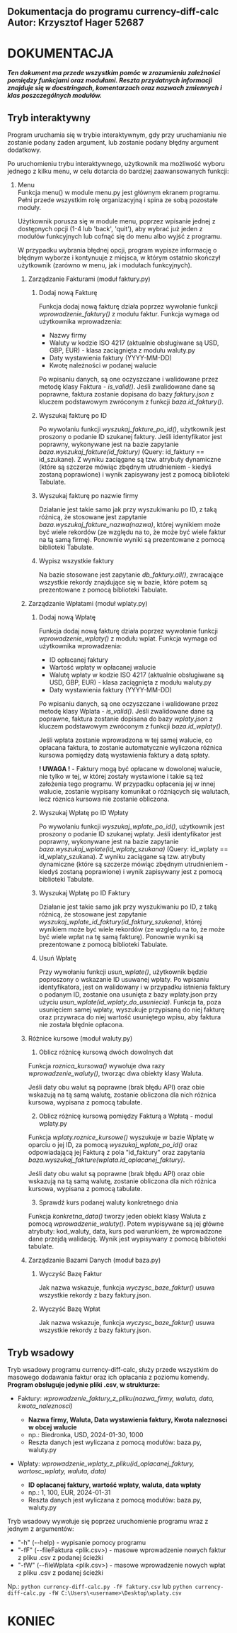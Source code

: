 Dokumentacja do programu currency-diff-calc Autor: Krzysztof Hager 52687
---
# DOKUMENTACJA

***Ten dokument ma przede wszystkim pomóc w zrozumieniu zależności pomiędzy funkcjami oraz modułami. Reszta przydatnych informacji znajduje się w docstringach, komentarzach oraz nazwach zmiennych i klas poszczególnych modułów.***

## Tryb interaktywny

Program uruchamia się w trybie interaktywnym, gdy przy uruchamianiu nie zostanie podany żaden argument, lub zostanie podany błędny argument dodatkowy.

Po uruchomieniu trybu interaktywnego, użytkownik ma możliwość wyboru jednego z kilku menu, w celu dotarcia do bardziej zaawansowanych funkcji:

1. Menu\
    Funkcja menu() w module menu.py jest głównym ekranem programu. Pełni przede wszystkim rolę organizacyjną i spina ze sobą pozostałe moduły.


    Użytkownik porusza się w module menu, poprzez wpisanie jednej z dostępnych opcji (1-4 lub 'back', 'quit'), aby wybrać już jeden z modułów funkcyjnych lub cofnąć się do menu albo wyjść z programu.
    
    
    W przypadku wybrania błędnej opcji, program wypisze informację o błędnym wyborze i kontynuuje z miejsca, w którym ostatnio skończył użytkownik (zarówno w menu, jak i modułach funkcyjnych).

    1. Zarządzanie Fakturami (moduł faktury.py)
        1. Dodaj nową Fakturę

            Funkcja dodaj nową fakturę działa poprzez wywołanie funkcji *wprowadzenie_faktury()* z modułu faktur. Funkcja wymaga od użytkownika wprowadzenia:
            - Nazwy firmy
            - Waluty w kodzie ISO 4217 (aktualnie obsługiwane są USD, GBP, EUR) - klasa zaciągnięta z modułu waluty.py
            - Daty wystawienia faktury (YYYY-MM-DD)
            - Kwotę należności w podanej walucie
            
            Po wpisaniu danych, są one oczyszczane i walidowane przez metodę klasy Faktura - *is_valid()*. Jeśli zwalidowane dane są poprawne, faktura zostanie dopisana do bazy *faktury.json* z kluczem podstawowym zwróconym z funkcji *baza.id_faktury()*.

        2. Wyszukaj fakturę po ID

            Po wywołaniu funkcji *wyszukaj_fakture_po_id()*, użytkownik jest proszony o podanie ID szukanej faktury. Jeśli identyfikator jest poprawny, wykonywane jest na bazie zapytanie *baza.wyszukaj_fakture(id_faktury)* (Query: id_faktury == id_szukane). Z wyniku zaciągane są tzw. atrybuty dynamiczne (które są szczerze mówiąc zbędnym utrudnieniem - kiedyś zostaną poprawione) i wynik zapisywany jest z pomocą biblioteki Tabulate.

        3. Wyszukaj fakturę po nazwie firmy

            Działanie jest takie samo jak przy wyszukiwaniu po ID, z taką różnicą, że stosowane jest zapytanie *baza.wyszukaj_fakture_nazwa(nazwa)*, której wynikiem może być wiele rekordów (ze względu na to, że może być wiele faktur na tą samą firmę). Ponownie wyniki są prezentowane z pomocą biblioteki Tabulate.

        4. Wypisz wszystkie faktury

            Na bazie stosowane jest zapytanie *db_faktury.all()*, zwracające wszystkie rekordy znajdujące się w bazie, które potem są prezentowane z pomocą biblioteki Tabulate.

    2. Zarządzanie Wpłatami (moduł wplaty.py)
        1. Dodaj nową Wpłatę

            Funkcja dodaj nową fakturę działa poprzez wywołanie funkcji *wprowadzenie_wplaty()* z modułu wplat. Funkcja wymaga od użytkownika wprowadzenia:

            - ID opłacanej faktury
            - Wartość wpłaty w opłacanej walucie
            - Walutę wpłaty w kodzie ISO 4217 (aktualnie obsługiwane są USD, GBP, EUR) - klasa zaciągnięta z modułu waluty.py
            - Daty wystawienia faktury (YYYY-MM-DD)

            Po wpisaniu danych, są one oczyszczane i walidowane przez metodę klasy Wplata - *is_valid()*. Jeśli zwalidowane dane są poprawne, faktura zostanie dopisana do bazy *wplaty.json* z kluczem podstawowym zwróconym z funkcji *baza.id_wplaty()*.

            Jeśli wpłata zostanie wprowadzona w tej samej walucie, co opłacana faktura, to zostanie automatycznie wyliczona różnica kursowa pomiędzy datą wystawienia faktury a datą spłaty.

            **! UWAGA !** - Faktury mogą być opłacane w dowolonej walucie, nie tylko w tej, w której zostały wystawione i takie są też założenia tego programu. W przypadku opłacenia jej w innej walucie, zostanie wypisany komunikat o różniących się walutach, lecz róznica kursowa nie zostanie obliczona.

        2. Wyszukaj Wpłatę po ID Wpłaty

            Po wywołaniu funkcji *wyszukaj_wplate_po_id()*, użytkownik jest proszony o podanie ID szukanej wpłaty. Jeśli identyfikator jest poprawny, wykonywane jest na bazie zapytanie *baza.wyszukaj_wplate(id_wplaty_szukana)* (Query: id_wplaty == id_wplaty_szukana). Z wyniku zaciągane są tzw. atrybuty dynamiczne (które są szczerze mówiąc zbędnym utrudnieniem - kiedyś zostaną poprawione) i wynik zapisywany jest z pomocą biblioteki Tabulate.

        3. Wyszukaj Wpłatę po ID Faktury

            Działanie jest takie samo jak przy wyszukiwaniu po ID, z taką różnicą, że stosowane jest zapytanie *wyszukaj_wplate_id_faktury(id_faktury_szukana)*, której wynikiem może być wiele rekordów (ze względu na to, że może być wiele wpłat na tę samą fakturę). Ponownie wyniki są prezentowane z pomocą biblioteki Tabulate.

        4. Usuń Wpłatę

            Przy wywołaniu funkcji *usun_wplate()*, użytkownik będzie poproszony o wskazanie ID usuwanej wpłaty. Po wpisaniu identyfikatora, jest on walidowany i w przypadku istnienia faktury o podanym ID, zostanie ona usunięta z bazy wplaty.json przy użyciu *usun_wplate(id_wplaty_do_usuniecia)*. Funkcja ta, poza usunięciem samej wpłaty, wyszukuje przypisaną do niej fakturę oraz przywraca do niej wartość usuniętego wpisu, aby faktura nie została błędnie opłacona.

    3. Różnice kursowe (moduł waluty.py)
        
        1. Oblicz różnicę kursową dwóch dowolnych dat

        Funkcja *roznica_kursowa()* wywołuje dwa razy *wprowadzenie_waluty()*, tworząc dwa obiekty klasy Waluta.

        Jeśli daty obu walut są poprawne (brak błędu API) oraz obie wskazują na tą samą walutę, zostanie obliczona dla nich różnica kursowa, wypisana z pomocą tabulate.

        2. Oblicz różnicę kursową pomiędzy Fakturą a Wpłatą - modul wplaty.py

        Funkcja *wplaty.roznice_kursowe()* wyszukuje w bazie Wpłatę w oparciu o jej ID, za pomocą *wyszukaj_wplate_po_id()* oraz odpowiadającą jej Fakturą z pola "id_faktury" oraz zapytania *baza.wyszukaj_fakture(wplata.id_oplacanej_faktury)*.

        Jeśli daty obu walut są poprawne (brak błędu API) oraz obie wskazują na tą samą walutę, zostanie obliczona dla nich różnica kursowa, wypisana z pomocą tabulate.

        3. Sprawdź kurs podanej waluty konkretnego dnia

        Funkcja *konkretna_data()* tworzy jeden obiekt klasy Waluta z pomocą *wprowadzenie_waluty()*. Potem wypisywane są jej główne atrybuty: kod_waluty, data, kurs pod warunkiem, że wprowadzone dane przejdą walidację. Wynik jest wypisywany z pomocą biblioteki tabulate.

    4. Zarządzanie Bazami Danych (moduł baza.py)

        1. Wyczyść Bazę Faktur
            
            Jak nazwa wskazuje, funkcja *wyczysc_baze_faktur()* usuwa wszystkie rekordy z bazy faktury.json.

        2. Wyczyść Bazę Wpłat

            Jak nazwa wskazuje, funkcja *wyczysc_baze_faktur()* usuwa wszystkie rekordy z bazy faktury.json.

## Tryb wsadowy

Tryb wsadowy programu currency-diff-calc, służy przede wszystkim do masowego dodawania faktur oraz ich opłacania z poziomu komendy. **Program obsługuje jedynie pliki .csv, w strukturze:**
- Faktury: *wprowadzenie_faktury_z_pliku(nazwa_firmy, waluta, data, kwota_naleznosci)*
    - **Nazwa firmy, Waluta, Data wystawienia faktury, Kwota naleznosci w obcej walucie**
    - np.: Biedronka, USD, 2024-01-30, 1000
    - Reszta danych jest wyliczana z pomocą modułów: baza.py, waluty.py

- Wpłaty: *wprowadzenie_wplaty_z_pliku(id_oplacanej_faktury, wartosc_wplaty, waluta, data)*
    - **ID opłacanej faktury, wartość wpłaty, waluta, data wpłaty**
    - np.: 1, 100, EUR, 2024-01-31
    - Reszta danych jest wyliczana z pomocą modułów: baza.py, waluty.py

Tryb wsadowy wywołuje się poprzez uruchomienie programu wraz z jednym z argumentów:

- "-h" (--help) - wypisanie pomocy programu
- "-fF" (--fileFaktura <plik.csv>) - masowe wprowadzenie nowych faktur z pliku .csv z podanej ścieżki
- "-fW" (--fileWplata <plik.csv>) - masowe wprowadzenie nowych wpłat z pliku .csv z podanej ścieżki

Np.: `python currency-diff-calc.py -fF faktury.csv` lub `python currency-diff-calc.py -fW C:\Users\<username>\Desktop\wplaty.csv`

# KONIEC